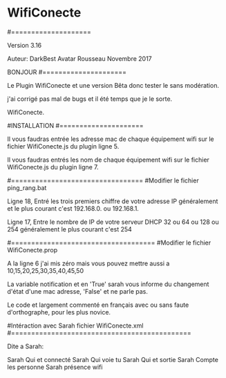 # WifiConecte
#====================

Version 3.16

Auteur: DarkBest Avatar Rousseau
Novembre 2017

BONJOUR
#=====================

Le Plugin WifiConecte et une version Bêta donc tester le sans modération.

j'ai corrigé pas mal de bugs et il été temps que je le sorte.

WifiConecte.



#INSTALLATION
#=====================

Il vous faudras entrée les adresse mac de chaque équipement wifi sur le fichier WifiConecte.js du plugin ligne 5.

Il vous faudras entrés les nom de chaque équipement wifi sur le fichier WifiConecte.js du plugin ligne 7.



#=================================
#Modifier le fichier ping_rang.bat

Ligne 18, Entré les trois premiers chiffre de votre adresse IP généralement et le plus courant c'est 192.168.0. ou 192.168.1.

Ligne 17, Entre le nombre de IP de votre serveur DHCP 32 ou 64 ou 128 ou 254 généralement le plus courant c'est 254



#====================================
#Modifier le fichier WifiConecte.prop

A la ligne 6 j'ai mis zéro mais vous pouvez mettre aussi a 10,15,20,25,30,35,40,45,50

La variable notification et en 'True' sarah vous informe du changement d'état d'une mac adresse, 'False' et ne parle pas.

Le code et largement commenté en français avec ou sans faute d'orthographe, pour les plus novice.



#Intéraction avec Sarah fichier WifiConecte.xml
#=============================================

Dite a Sarah:

Sarah Qui et connecté
Sarah Qui voie tu
Sarah Qui et sortie
Sarah Compte les personne
Sarah présence wifi

